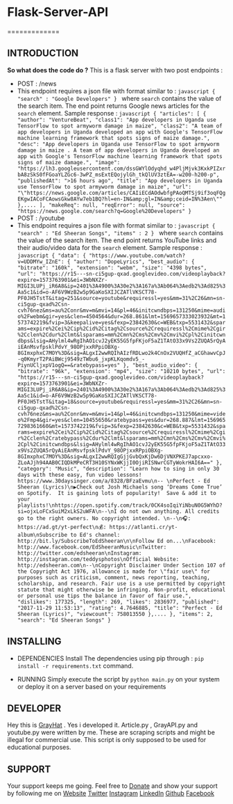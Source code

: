 # Flask-Server-API
=============

 ## INTRODUCTION ##
  __So what does the code do ?__
  This is a flask server with two post endpoints :
  * POST : /news
   * This endpoint requires a json file with format similar to :
    ```javascript
     {
	    "search" : "Google Developers"
     }
    ```
    where `search` contains the value of the search item.
    The end point returns Google news articles for the `search` element.
    Sample response : 
    ```javascript
     {
        "articles": [
            {
                "author": "VentureBeat",
                "class1": "App developers in Uganda use TensorFlow to spot armyworm damage in maize",
                "class2": "A team of app developers in Uganda developed an app with Google's TensorFlow machine learning framework that spots signs of maize damage.",
                "desc": "App developers in Uganda use TensorFlow to spot armyworm damage in maize . A team of app developers in Uganda developed an app with Google's TensorFlow machine learning framework that spots signs of maize damage.",
                "image": "https://lh3.googleusercontent.com/dssGWYlOdyqhd_w4PljMjvk3KxkPIZxrbA8zSkS0fFGoaYLZGc6-3wPZ_msExtEQojylGh_tkQlUV3ztEA=-w200-h200-p",
                "publishedAt": ">16 hours ago",
                "title": "App developers in Uganda use TensorFlow to spot armyworm damage in maize",
                "url": "\"https://news.google.com/articles/CAIiECdAOdwbfgPAoQMTSj9if3oqFQgEKgwIACoFCAowsGkw8AYw7eb1BQ?hl=en-IN&amp;gl=IN&amp;ceid=IN%3Aen\""
            },....
        ],
        "makeReq": null,
        "reqError": null,
        "source": "https://news.google.com/search?q=Google%20Developers"
     }
    ```
  * POST : /youtube
   * This endpoint requires a json file with format similar to :
    ```javascript
     {
	    "search" : "Ed Sheeran Songs",
        "items" : 2
     }
    ```
    where `search` contains the value of the search item.
    The end point returns YouTube links and their audio/video data for the `search` element.
    Sample response : 
    ```javascript
     {
        "data": {
            "https://www.youtube.com/watch?v=UDDMYw_IZnE": {
                "author": "DopeLyrics",
                "best_audio": {
                    "bitrate": "160k",
                    "extension": "webm",
                    "size": "4398 bytes",
                    "url": "https://r15---sn-ci5gup-qxad.googlevideo.com/videoplayback?expire=1573763901&ei=3WbNXZr-MIGI3LUPj_iR6A8&ip=2401%3A4900%3A30e2%3A167a%3Ab064%3Aedb2%3Ad825%3Aa5c1&id=o-AF6V9WzB2w5p9GaKoSXIJCZATlVKSCT78-PF0JH5TstT&itag=251&source=youtube&requiressl=yes&mm=31%2C26&mn=sn-ci5gup-qxad%2Csn-cvh76nez&ms=au%2Conr&mv=m&mvi=14&pl=46&initcwndbps=131250&mime=audio%2Fwebm&gir=yes&clen=4504564&dur=268.861&lmt=1569657333023932&mt=1573742219&fvip=3&keepalive=yes&fexp=23842630&c=WEB&txp=5531432&sparams=expire%2Cei%2Cip%2Cid%2Citag%2Csource%2Crequiressl%2Cmime%2Cgir%2Cclen%2Cdur%2Clmt&lsparams=mm%2Cmn%2Cms%2Cmv%2Cmvi%2Cpl%2Cinitcwndbps&lsig=AHylml4wRgIhAO1cvJ2yEK55G5fpFKjoF5aZ1TAtO33x9Vs2ZUQA5rQyAiEAnMsvfpsklPdvY_98OPjxxRPpiOBXg-8GImxphxC7MOY%3D&sig=ALgxI2wwRQIhAIzfRDLwo2k4CnOx2VUQHfZ_aCGhawvCpJ-q0KmyrT2PAiBWcj9549zTWbu6_jxpKLKqomdv5_-PiynUCljxpV1ogQ==&ratebypass=yes"
                },
                "best_audio_video": {
                    "bitrate": "96k",
                    "extension": "mp4",
                    "size": "10210 bytes",
                    "url": "https://r15---sn-ci5gup-qxad.googlevideo.com/videoplayback?expire=1573763901&ei=3WbNXZr-MIGI3LUPj_iR6A8&ip=2401%3A4900%3A30e2%3A167a%3Ab064%3Aedb2%3Ad825%3Aa5c1&id=o-AF6V9WzB2w5p9GaKoSXIJCZATlVKSCT78-PF0JH5TstT&itag=18&source=youtube&requiressl=yes&mm=31%2C26&mn=sn-ci5gup-qxad%2Csn-cvh76nez&ms=au%2Conr&mv=m&mvi=14&pl=46&initcwndbps=131250&mime=video%2Fmp4&gir=yes&clen=10455650&ratebypass=yes&dur=268.887&lmt=1569657298361660&mt=1573742219&fvip=3&fexp=23842630&c=WEB&txp=5531432&sparams=expire%2Cei%2Cip%2Cid%2Citag%2Csource%2Crequiressl%2Cmime%2Cgir%2Cclen%2Cratebypass%2Cdur%2Clmt&lsparams=mm%2Cmn%2Cms%2Cmv%2Cmvi%2Cpl%2Cinitcwndbps&lsig=AHylml4wRgIhAO1cvJ2yEK55G5fpFKjoF5aZ1TAtO33x9Vs2ZUQA5rQyAiEAnMsvfpsklPdvY_98OPjxxRPpiOBXg-8GImxphxC7MOY%3D&sig=ALgxI2wwRQIgGjjGvbQxKjDw6DjVNXPKEJ7apcxxo-ZLoAJjh94AAB0CIQDkMPeCRT3H10SYNxWKjjI0OjiRISNwrCGTyWokrHAI6A=="
                },
                "category": "Music",
                "description": "Learn how to sing in only 30 days with these easy, fun video lessons! https://www.30daysinger.com/a/8328/BFzaEvmu\n-- \nPerfect - Ed Sheeran (Lyrics)\n▶️Check out Josh Michaels song ‘Dreams Come True’ on Spotify.  It is gaining lots of popularity!  Save & add it to your playlists!\nhttps://open.spotify.com/track/0CK4soIqiYiNbuN0G5WYhD?si=ojxLoFCxSuiM2xLkS2uWFA\n--\nI do not own anything. All credits go to the right owners. No copyright intended. \n--\n🎧: https://ad.gt/yt-perfect\n💰: https://atlanti.cr/yt-album\nSubscribe to Ed's channel: http://bit.ly/SubscribeToEdSheeran\n\nFollow Ed on...\nFacebook: http://www.facebook.com/EdSheeranMusic\nTwitter: http://twitter.com/edsheeran\nInstagram: http://instagram.com/teddysphotos\nOfficial Website: http://edsheeran.com\n--\nCopyright Disclaimer Under Section 107 of the Copyright Act 1976, allowance is made for \"fair use\" for purposes such as criticism, comment, news reporting, teaching, scholarship, and research. Fair use is a use permitted by copyright statute that might otherwise be infringing. Non-profit, educational or personal use tips the balance in favor of fair use.",
                "dislikes": 177325,
                "length": 269,
                "likes": 2836977,
                "published": "2017-11-29 11:53:13",
                "rating": 4.7646885,
                "title": "Perfect - Ed Sheeran (Lyrics)",
                "viewcount": 758013550
            },....
        },
        "items": 2,
        "search": "Ed Sheeran Songs"
     }
    ```
 

 ## INSTALLING ##
  * DEPENDENCIES
   Install The dependencies using pip through : `pip install -r requirements.txt` command.

  * RUNNING
   Simply execute the script by `python main.py` on your system or deploy it on a server based on your requirements

 ## DEVELOPER ##
  Hey this is [GrayHat](https://grayhat12.github.io/ "Developer Site") . Yes i developed it.
  Article.py , GrayAPI.py and youtube.py were written by me.
  These are scraping scripts and might be illegal for commercial use.
  This script is only supposed to be used for educational purposes.

 ## SUPPORT ##
  Your support keeps me going. Feel free to [Donate](https://www.instamojo.com/@grayhat/ "Instamojo") and show your support by following me on
  [Website](https://grayhat12.github.io/old/index.html "GrayHat")
  [Twitter](https://twitter.com/gray_rahul "@gray_rahul")
  [Instagram](https://www.instagram.com/gray_._hat/ "@gray_._hat")
  [LinkedIn](https://www.linkedin.com/in/grayhat "@grayhat")
  [Github](https://github.com/GrayHat12 "@grayhat12")
  [Facebook](https://www.facebook.com/grayhathacks/ "@grayhathacks")